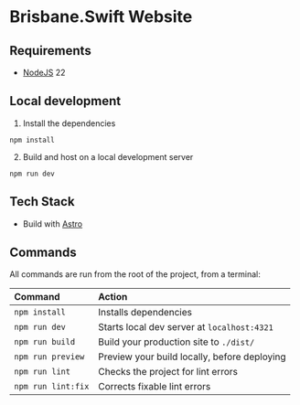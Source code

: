 # Brisbane.Swift Website

## Requirements

* [NodeJS](https://docs.npmjs.com/downloading-and-installing-node-js-and-npm) 22

## Local development

1. Install the dependencies

```
npm install
```

2. Build and host on a local development server

```
npm run dev
```

## Tech Stack
* Build with [Astro](https://astro.build)

## Commands

All commands are run from the root of the project, from a terminal:

| Command                   | Action                                           |
| :------------------------ | :----------------------------------------------- |
| `npm install`             | Installs dependencies                            |
| `npm run dev`             | Starts local dev server at `localhost:4321`      |
| `npm run build`           | Build your production site to `./dist/`          |
| `npm run preview`         | Preview your build locally, before deploying     |
| `npm run lint`            | Checks the project for lint errors               |
| `npm run lint:fix`        | Corrects fixable lint errors                     |
